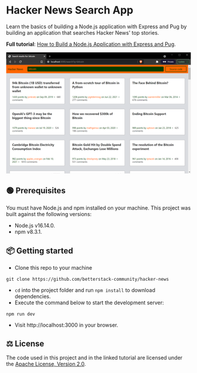 # Hacker News Search App

Learn the basics of building a Node.js application with Express and Pug by building an application that searches Hacker News' top stories.

**Full tutorial**: [How to Build a Node.js Application with Express and Pug](https://betterstack.com/community/guides/scaling-nodejs/build-nodejs-application-express-pug).

![Hacker News Search Application](screenshot.png)

## 🟢 Prerequisites

You must have Node.js and npm installed on your machine. This project was built against the following versions:

- Node.js v16.14.0.
- npm v8.3.1.

## 📦 Getting started

- Clone this repo to your machine

```shell
git clone https://github.com/betterstack-community/hacker-news
```

- `cd` into the project folder and run `npm install` to download dependencies.
- Execute the command below to start the development server:

```shell
npm run dev
```

- Visit http://localhost:3000 in your browser.

## ⚖ License

The code used in this project and in the linked tutorial are licensed under the [Apache License, Version 2.0](LICENSE).
